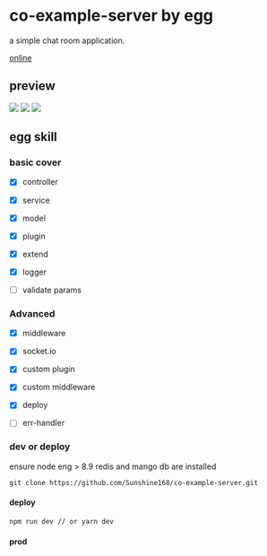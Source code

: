 # co-example-server by egg

a simple chat room application.

[online](http://139.199.152.83:7001/) 

## preview

![](http://orscxqn8h.bkt.clouddn.com/18-3-11/57831346.jpg)
![](http://orscxqn8h.bkt.clouddn.com/18-3-11/90578656.jpg)
![](http://orscxqn8h.bkt.clouddn.com/18-3-11/18045408.jpg)


## egg skill
### basic cover

* [x] controller
* [x] service
* [x] model
* [x] plugin
* [x] extend
* [x] logger 
* [ ] validate params


###  Advanced

* [x] middleware
* [x] socket.io
* [x] custom plugin
* [X] custom middleware
* [X] deploy
* [ ] err-handler


### dev or deploy 

ensure node eng > 8.9
redis and mango db  are installed

```git clone https://github.com/Sunshine168/co-example-server.git```

#### deploy

```npm run dev // or yarn dev```

#### prod

``` npm run start --env=prod //or yarn start --env=prod


